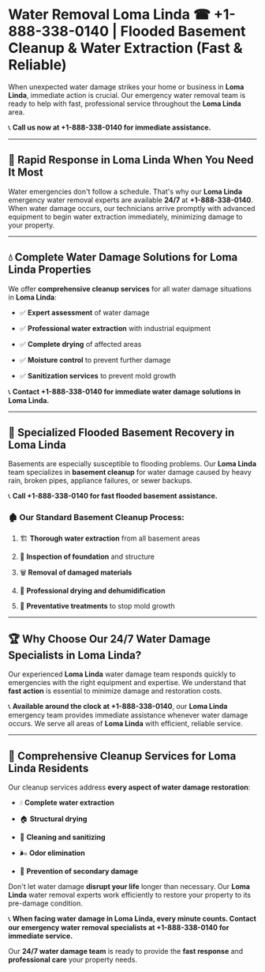 # Water Removal Loma Linda ☎ +1-888-338-0140 | Flooded Basement Cleanup & Water Extraction (Fast & Reliable)

When unexpected water damage strikes your home or business in **Loma Linda**, immediate action is crucial. Our emergency water removal team is ready to help with fast, professional service throughout the **Loma Linda** area. 

📞 **Call us now at +1-888-338-0140 for immediate assistance.**
---
## 🚀 Rapid Response in Loma Linda When You Need It Most
Water emergencies don't follow a schedule. That's why our **Loma Linda** emergency water removal experts are available **24/7** at **+1-888-338-0140**. When water damage occurs, our technicians arrive promptly with advanced equipment to begin water extraction immediately, minimizing damage to your property.
---
## 💧 Complete Water Damage Solutions for Loma Linda Properties
We offer **comprehensive cleanup services** for all water damage situations in **Loma Linda**:
- ✅ **Expert assessment** of water damage  
- ✅ **Professional water extraction** with industrial equipment  
- ✅ **Complete drying** of affected areas  
- ✅ **Moisture control** to prevent further damage  
- ✅ **Sanitization services** to prevent mold growth  
📞 **Contact +1-888-338-0140 for immediate water damage solutions in Loma Linda.**
---
## 🌊 Specialized Flooded Basement Recovery in Loma Linda
Basements are especially susceptible to flooding problems. Our **Loma Linda** team specializes in **basement cleanup** for water damage caused by heavy rain, broken pipes, appliance failures, or sewer backups. 
📞 **Call +1-888-338-0140 for fast flooded basement assistance.**
### 🏚️ Our Standard Basement Cleanup Process:
1. 🏗️ **Thorough water extraction** from all basement areas  
2. 🔎 **Inspection of foundation** and structure  
3. 🗑️ **Removal of damaged materials**  
4. 💨 **Professional drying and dehumidification**  
5. 🚫 **Preventative treatments** to stop mold growth  
---
## 🏆 Why Choose Our 24/7 Water Damage Specialists in Loma Linda?
Our experienced **Loma Linda** water damage team responds quickly to emergencies with the right equipment and expertise. We understand that **fast action** is essential to minimize damage and restoration costs.
📞 **Available around the clock at +1-888-338-0140**, our **Loma Linda** emergency team provides immediate assistance whenever water damage occurs. We serve all areas of **Loma Linda** with efficient, reliable service.
---
## 🧹 Comprehensive Cleanup Services for Loma Linda Residents
Our cleanup services address **every aspect of water damage restoration**:
- 💧 **Complete water extraction**  
- 🏠 **Structural drying**  
- 🧼 **Cleaning and sanitizing**  
- 🌬️ **Odor elimination**  
- 🚫 **Prevention of secondary damage**  
Don't let water damage **disrupt your life** longer than necessary. Our **Loma Linda** water removal experts work efficiently to restore your property to its pre-damage condition.
📞 **When facing water damage in Loma Linda, every minute counts. Contact our emergency water removal specialists at +1-888-338-0140 for immediate service.**
Our **24/7 water damage team** is ready to provide the **fast response** and **professional care** your property needs.
